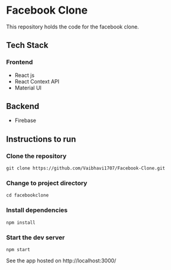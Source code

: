 # Facebook Clone

This repository holds the code for the facebook clone.

## Tech Stack

### Frontend
- React js
- React Context API
- Material UI

## Backend
- Firebase

## Instructions to run

### Clone the repository
```
git clone https://github.com/Vaibhavi1707/Facebook-Clone.git
```

### Change to project directory
```
cd facebookclone
``` 

### Install dependencies
```
npm install 
```

### Start the dev server
```
npm start
```

See the app hosted on http://localhost:3000/